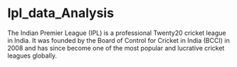 # Ipl_data_Analysis
The Indian Premier League (IPL) is a professional Twenty20 cricket league in India. It was founded by the Board of Control for Cricket in India (BCCI) in 2008 and has since become one of the most popular and lucrative cricket leagues globally.
